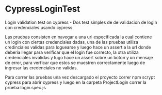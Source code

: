 # CypressLoginTest
Login validation test on cypress -
Dos test simples de de validacion de login con credenciales usando cypress

Las pruebas consisten en navegar a una url especificada la cual contiene un login con ciertas credenciales dadas, una de las pruebas utiliza credinciales validas para loguearse y luego hace un assert a la url donde deberia llegar para verificar que el login fue correcto, la otra utiliza credenciales invalidas y lugo hace un assert sobre un boton y un mensaje de error, para verficar que estos se muestren correctamente luego de ingresar las credenciales no validas.

Para correr las pruebas una vez descargado el proyecto correr npm scrypt cypress para abrir cypress y luego en la carpeta ProjectLogin correr la prueba login.spec.js

